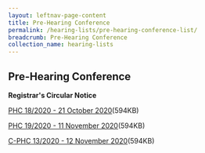 ```yaml
---
layout: leftnav-page-content
title: Pre-Hearing Conference
permalink: /hearing-lists/pre-hearing-conference-list/
breadcrumb: Pre-Hearing Conference
collection_name: hearing-lists
---
```


Pre-Hearing Conference
---

**Registrar's Circular Notice**

[PHC 18/2020 - 21 October 2020](/files/Phc182020-21Oct2020.pdf)(594KB)

[PHC 19/2020 - 11 November 2020](/files/Phc192020-11Nov2020.pdf)(594KB)

[C-PHC 13/2020 - 12 November 2020](/files/C-Phc132020-12Nov2020.pdf)(594KB)


